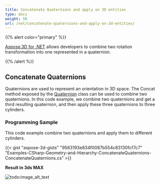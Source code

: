 ```yaml
---
title: Concatenate Quaternions and apply on 3D entities
type: docs
weight: 50
url: /net/concatenate-quaternions-and-apply-on-3d-entities/
---
```


{{% alert color="primary" %}} 

[Aspose.3D for .NET](https://www.aspose.com/products/3d) allows developers to combine two rotation transformation into one represented in a quaternion.

{{% /alert %}} 
## **Concatenate Quaternions**
Quaternions are used to represent an orientation in 3D space. The Concat method exposed by the [Quaternion](https://apireference.aspose.com/3d/net/aspose.threed.utilities/quaternion) class can be used to combine two quaternions. In this code example, we combine two quaternions and get a third resulting quaternion, and then apply these three quaternions to three cylinders.
### **Programming Sample**
This code example combine two quaternions and apply them to different cylinders.

{{< gist "aspose-3d-gists" "9563193e834f0087b554c83130fcf7c7" "Examples-CSharp-Geometry-and-Hierarchy-ConcatenateQuaternions-ConcatenateQuaternions.cs" >}}


**Result in 3ds MAX**

![todo:image_alt_text](concatenate-quaternions-and-apply-on-3d-entities_1.png)
